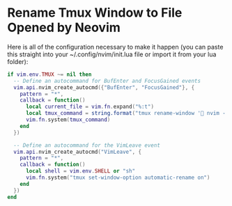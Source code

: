 # Rename Tmux Window to File Opened by Neovim

Here is all of the configuration necessary to make it happen (you can paste
this straight into your ~/.config/nvim/init.lua file or import it from your lua
folder):

```lua
if vim.env.TMUX ~= nil then
  -- Define an autocommand for BufEnter and FocusGained events
  vim.api.nvim_create_autocmd({"BufEnter", "FocusGained"}, {
    pattern = "*",
    callback = function()
      local current_file = vim.fn.expand("%:t")
      local tmux_command = string.format("tmux rename-window '📄 nvim - %s'", current_file)
      vim.fn.system(tmux_command)
    end
  })

  -- Define an autocommand for the VimLeave event
  vim.api.nvim_create_autocmd("VimLeave", {
    pattern = "*",
    callback = function()
      local shell = vim.env.SHELL or "sh"
      vim.fn.system("tmux set-window-option automatic-rename on")
    end
  })
end
```
